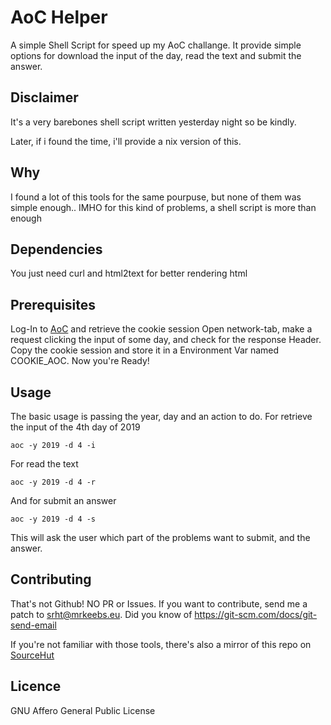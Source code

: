 # AoC Helper
    
A simple Shell Script for speed up my AoC challange.
It provide simple options for download the input of the day,
read the text and submit the answer.

## Disclaimer

It's a very barebones shell script written yesterday night so be kindly.

Later, if i found the time, i'll provide a nix version of this.

## Why

I found a lot of this tools for the same pourpuse, but none of them
was simple enough.. IMHO for this kind of problems, a shell script
is more than enough

## Dependencies

You just need curl and html2text for better rendering html

## Prerequisites

Log-In to [AoC](https://adventofcode.com) and retrieve the cookie session
Open network-tab, make a request clicking the input of some day, and check
for the response Header.
Copy the cookie session and store it in a Environment Var named COOKIE_AOC.
Now you're Ready!

## Usage

The basic usage is passing the year, day and an action to do.
For retrieve the input of the 4th day of 2019

```
aoc -y 2019 -d 4 -i
```

For read the text

```
aoc -y 2019 -d 4 -r
```

And for submit an answer

```
aoc -y 2019 -d 4 -s
```

This will ask the user which part of the problems want to submit, and
the answer.

## Contributing

That's not Github! NO PR or Issues. If you want to contribute, send me
a patch to srht@mrkeebs.eu.
Did you know of https://git-scm.com/docs/git-send-email

If you're not familiar with those tools, there's also a mirror of this repo
on [SourceHut](https://git.sr.ht/~heph/aoc_utilities)

## Licence

GNU Affero General Public License
